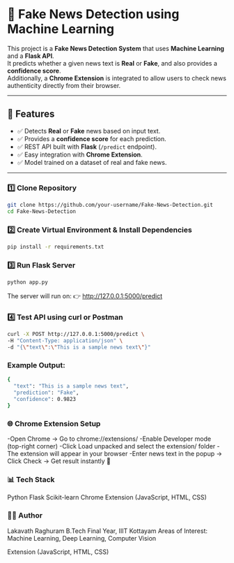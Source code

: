 # 📰 Fake News Detection using Machine Learning  

This project is a **Fake News Detection System** that uses **Machine Learning** and a **Flask API**.  
It predicts whether a given news text is **Real** or **Fake**, and also provides a **confidence score**.  
Additionally, a **Chrome Extension** is integrated to allow users to check news authenticity directly from their browser.  

---

## 🚀 Features
- ✅ Detects **Real** or **Fake** news based on input text.  
- ✅ Provides a **confidence score** for each prediction.  
- ✅ REST API built with **Flask** (`/predict` endpoint).  
- ✅ Easy integration with **Chrome Extension**.  
- ✅ Model trained on a dataset of real and fake news.  

---

### 1️⃣ Clone Repository
```bash
git clone https://github.com/your-username/Fake-News-Detection.git
cd Fake-News-Detection
```
### 2️⃣ Create Virtual Environment & Install Dependencies
``` bash
pip install -r requirements.txt
```
### 3️⃣ Run Flask Server
``` bash
python app.py
```
The server will run on:
👉 http://127.0.0.1:5000/predict

### 4️⃣ Test API using curl or Postman
```bash
curl -X POST http://127.0.0.1:5000/predict \
-H "Content-Type: application/json" \
-d "{\"text\":\"This is a sample news text\"}"
```

### Example Output:
``` bash
{
  "text": "This is a sample news text",
  "prediction": "Fake",
  "confidence": 0.9823
}
```



### 🌐 Chrome Extension Setup

-Open Chrome → Go to chrome://extensions/
-Enable Developer mode (top-right corner)
-Click Load unpacked and select the extension/ folder
-The extension will appear in your browser
-Enter news text in the popup → Click Check → Get result instantly 🚀

### 📊 Tech Stack
Python
Flask
Scikit-learn
Chrome Extension (JavaScript, HTML, CSS)

### 👨‍💻 Author
Lakavath Raghuram
B.Tech Final Year, IIIT Kottayam
Areas of Interest: Machine Learning, Deep Learning, Computer Vision






Extension (JavaScript, HTML, CSS)
